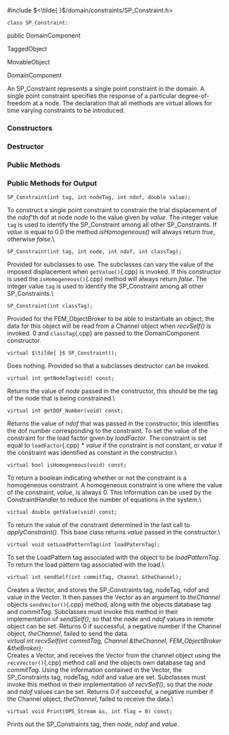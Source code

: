 \
#include $<\tilde{ }$/domain/constraints/SP_Constraint.h$>$



```{.cpp}
class SP_Constraint:
```
 public DomainComponent


TaggedObject

MovableObject

DomainComponent

An SP_Constraint represents a single point constraint in the domain. A
single point constraint specifies the response of a particular
degree-of-freedom at a node. The declaration that all methods are
virtual allows for time varying constraints to be introduced.
### Constructors


### Destructor

### Public Methods




### Public Methods for Output



```{.cpp}
SP_Constraint(int tag, int nodeTag, int ndof, double value);
```


To construct a single point constraint to constrain the trial
displacement of the *ndof*'th dof at node *node* to the value given by
*value*. The integer value `tag` is used to identify the SP_Constraint
among all other SP_Constraints. If *value* is equal to $0.0$ the method
*isHomogeneous()* will always return *true*, otherwise *false*.\

```{.cpp}
SP_Constraint(int tag, int node, int ndof, int classTag);
```


Provided for subclasses to use. The subclasses can vary the value of the
imposed displacement when `getValue()`{.cpp} is invoked. If this constructor
is used the `isHomogeneous()`{.cpp} method will always return *false*. The
integer value `tag` is used to identify the SP_Constraint among all
other SP_Constraints.\

```{.cpp}
SP_Constraint(int classTag);
```


Provided for the FEM_ObjectBroker to be able to instantiate an object;
the data for this object will be read from a Channel object when
*recvSelf()* is invoked. $0$ and `classTag`{.cpp} are passed to the
DomainComponent constructor.

```{.cpp}
virtual $\tilde{ }$ SP_Constraint();
```


Does nothing. Provided so that a subclasses destructor can be invoked.

```{.cpp}
virtual int getNodeTag(void) const;
```


Returns the value of *node* passed in the constructor, this should be
the tag of the node that is being constrained.\

```{.cpp}
virtual int getDOF_Number(void) const;
```

Returns the value of *ndof* that was passed in the constructor, this
identifies the dof number corresponding to the constraint.
To set the value of the constraint for the load factor given by
*loadFactor*. The constraint is set equal to `loadFactor`{.cpp} \* *value* if
the constraint is not constant, or *value* if the constraint was
identified as constant in the constructor.\

```{.cpp}
virtual bool isHomogeneous(void) const;
```


To return a boolean indicating whether or not the constraint is a
homogeneous constraint. A homogeneous constraint is one where the value
of the constraint, *value*, is always $0$. This information can be used
by the ConstraintHandler to reduce the number of equations in the
system.\

```{.cpp}
virtual double getValue(void) const;
```

To return the value of the constraint determined in the last call to
*applyConstraint()*. This base class returns *value* passed in the
constructor.\

```{.cpp}
virtual void setLoadPatternTag(int loadPaternTag);
```


To set the LoadPattern tag associated with the object to be
*loadPatternTag*.
To return the load pattern tag associated with the load.\

```{.cpp}
virtual int sendSelf(int commitTag, Channel &theChannel);
```

Creates a Vector, and stores the SP_Constraints tag, nodeTag, ndof and
value in the Vector. It then passes the Vector as an argument to
*theChannel* objects `sendVector()`{.cpp} method, along with the objects
database tag and *commitTag*. Subclasses must invoke this method in
their implementation of *sendSelf()*, so that the *node* and *ndof*
values in remote object can be set. Returns $0$ if successful, a
negative number if the Channel object, *theChannel*, failed to send the
data.\
*virtual int recvSelf(int commitTag, Channel &theChannel,
FEM_ObjectBroker &theBroker);*\
Creates a Vector, and receives the Vector from the channel object using
the `recvVector()`{.cpp} method call and the objects own database tag and
*commitTag*. Using the information contained in the Vector, the
SP_Constraints tag, nodeTag, ndof and value are set. Subclasses must
invoke this method in their implementation of *recvSelf()*, so that the
*node* and *ndof* values can be set. Returns $0$ if successful, a
negative number if the Channel object, *theChannel*, failed to receive
the data.\

```{.cpp}
virtual void Print(OPS_Stream &s, int flag = 0) const;
```

Prints out the SP_Constraints tag, then *node*, *ndof* and *value*.
